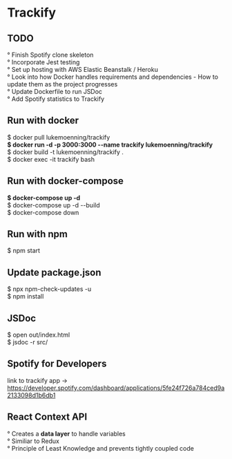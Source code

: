 # Trackify

## TODO
° Finish Spotify clone skeleton <br />
° Incorporate Jest testing <br />
° Set up hosting with AWS Elastic Beanstalk / Heroku <br />
° Look into how Docker handles requirements and dependencies - How to update them as the project progresses <br />
° Update Dockerfile to run JSDoc <br />
° Add Spotify statistics to Trackify <br />

## Run with docker
$ docker pull lukemoenning/trackify <br />
**$ docker run -d -p 3000:3000 --name trackify lukemoenning/trackify** <br />
$ docker build -t lukemoenning/trackify . <br />
$ docker exec -it trackify bash <br />

## Run with docker-compose
**$ docker-compose up -d** <br />
$ docker-compose up -d --build <br />
$ docker-compose down <br />
 
## Run with npm <br />
$ npm start <br />

## Update package.json
$ npx npm-check-updates -u <br />
$ npm install <br />

## JSDoc
$ open out/index.html <br />
$ jsdoc -r src/ <br />

## Spotify for Developers
link to trackify app -> https://developer.spotify.com/dashboard/applications/5fe24f726a784ced9a2133098d1b6db1 <br />

## React Context API
° Creates a **data layer** to handle variables <br />
° Similiar to Redux <br />
° Principle of Least Knowledge and prevents tightly coupled code <br />

